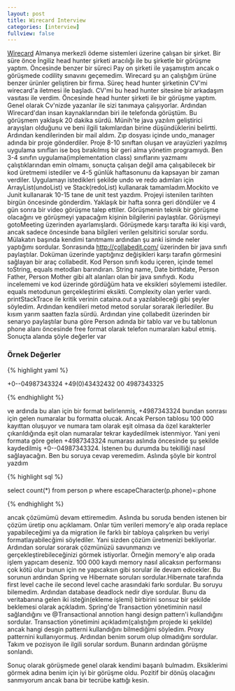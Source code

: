 ```yaml
---
layout: post
title: Wirecard Interview
categories: [interview]
fullview: false
---
```


[Wirecard](https://www.wirecard.com) Almanya merkezli ödeme sistemleri üzerine çalışan bir şirket. Bir süre önce İngiliz head hunter şirketi aracılığı ile bu şirketle bir görüşme yaptım.
Öncesinde benzer bir süreci Pay on şirketi ile yaşamıştım ancak o görüşmede codility sınavını geçemedim.
Wirecard şu an çalıştığım ürüne benzer ürünler geliştiren bir firma. Süreç head hunter şirketinin CV'mi wirecard'a iletmesi ile başladı. CV'mi bu head hunter sitesine
bir arkadaşım vasıtası ile verdim. Öncesinde head hunter şirketi ile bir görüşme yaptım. Genel olarak Cv'nizde yazanlar ile sizi tanımaya çalışıyorlar. Ardından Wirecard'dan
insan kaynaklarından biri ile telefonda görüştüm. Bu görüşmem yaklaşık 20 dakika sürdü. Münih'te java yazılım geliştirici arayışları olduğunu ve beni ilgili takımlardan birine
düşündüklerini belirtti. Ardından kendilerinden bir mail aldım. Zıp dosyası içinde undo_manager adında bir proje gönderdiler. Proje 8-10 sınıftan oluşan ve arayüzleri yazılmış
uygulama sınıfları ise boş bırakılmış bir geri alma yönetim programıydı. Ben 3-4 sınıfın uygulama(implementation class) sınıflarını yazmamı çalıştıklarından emin olmamı, sonuçta çalışan değil
ama çalışabilecek bir kod üretmemi istediler ve 4-5 günlük haftasonunu da kapsayan bir zaman verdiler. Uygulamayı istedikleri şekilde undo ve redo adımları için ArrayList(undoList) ve Stack(redoList) kullanarak
tamamladım.Mockito ve Junit kullanarak 10-15 tane de unit test yazdım. Projeyi istenilen tarihten birgün öncesinde gönderdim. Yaklaşık bir hafta sonra geri döndüler ve 4 gün sonra bir video görüşme talep ettiler.
Görüşmenin teknik bir görüşme olacağını ve görüşmeyi yapacağım kişinin bilgilerini paylaştılar. Görüşmeyi gotoMeeting üzerinden ayarlamışlardı. Görüşmede karşı tarafta iki kişi vardı, ancak
sadece öncesinde bana bilgileri verilen gelsitirici sorular sordu. Mülakatın başında kendimi tanıtmamı ardından şu anki isimde neler yaptığımı sordular. Sonrasında  http://çollabedit.com/ üzerinden bir java sınıfı
paylaştılar. Doküman üzerinde yaptığınız değişikleri karşı tarafın görmesini sağlayan bir araç collabedit. Kod Person sınıfı kodu içeren, içinde temel toString, equals metodları barındıran. String name, Date birthdate,
Person Father, Person Mother gibi alt alanları olan bir java sınıfıydı. Kodu incelememi ve kod üzerinde gördüğüm hata ve eksikleri söylememi istediler. equals metodunun gerçekleştirimi eksikti. Complexity olan yerler vardı.
printStackTrace ile kritik verinin cataina.out a yazılabileceği gibi şeyler söyledim. Ardından kendileri metod metod sorular sorarak ilerlediler. Bu kısım yarım saatten fazla sürdü. Ardından yine çollabedit üzerinden
bir senaryo paylaştılar buna göre Person adında bir tablo var ve bu tablonun phone alanı öncesinde free format olarak telefon numaraları kabul etmiş. Sonuçta alanda şöyle değerler var

### Örnek Değerler

{% highlight yaml %}

+0--04987343324
+49(0)43432432
00  4987343325

{% endhighlight %}

ve ardında bu alan için bir format belirlenmiş, +4987343324 bundan sonrası için gelen numaralar bu formatta olucak. Ancak Person tablosu 100 000 kayıttan oluşuyor ve numara tam olarak eşit olmasa da
özel karakterler çıkarıldığında eşit olan numaralar tekrar kaydedilmek istenmiyor. Yani yeni formata göre gelen +4987343324 numarası aslında öncesinde şu şekilde kaydedilmiş +0--04987343324.
İstenen bu durumda bu tekilliği nasıl sağlayacağın. Ben bu soruya cevap veremedim. Aslında şöyle bir kontrol yazdım

{% highlight sql %}

select count(*) from person p where escapeCharacter(p.phone)=:phone

{% endhighlight %}

ancak çözümümü devam ettiremedim. Aslında bu soruda benden istenen bir çözüm üretip onu açıklamam. Onlar tüm verileri memory'e alıp orada replace yapabileceğimi ya da migration ile
farklı bir tabloya çalışırken bu veriyi formatlayabilecğimi söylediler. Yani sizden çözüm üretmenizi bekliyorlar. Ardından sorular sorarak çözmünüzü savunmanızı ve gerçekleştirebileceğinizi
görmek istiyorlar. Örneğin memory'e alıp orada işlem yapıcam deseniz. 100 000 kaydı memory nasıl alicaksın performansı çok kötü olur bunun için ne yapıcaksın gibi sorular ile devam edicekler.
Bu sorunun ardından Spring ve Hibernate soruları sordular.Hibernate tarafında first level cache ile second level cache arasındaki farkı sordular. Bu soruyu bilemedim. Ardından database deadlock nedir diye sordular.
Bunu da veritabanına gelen iki isteğin(ekleme işlemi) birbirini sonsuz bir şekilde beklemesi olarak açıkladım. Spring'de Transaction yönetiminin nasıl sağlandığını ve @Transactional annotion hangi
design pattern'i kullandığını sordular. Transaction yönetimini açıkladım(çalıştığım projede ki şekilde) ancak hangi desgin patterni kullandığını bilmediğimi söyledim. Proxy patternini kullanıyormuş.
Ardından benim sorum olup olmadığını sordular. Takım ve pozisyon ile ilgili sorular sordum. Bunarın ardından görüşme sonlandı.

Sonuç olarak görüşmede genel olarak kendimi başarılı bulmadım. Eksiklerimi görmek adına benim için iyi bir görüşme oldu. Pozitif bir dönüş olacağını sanmıyorum ancak bana bir tecrübe kattığı kesin.


